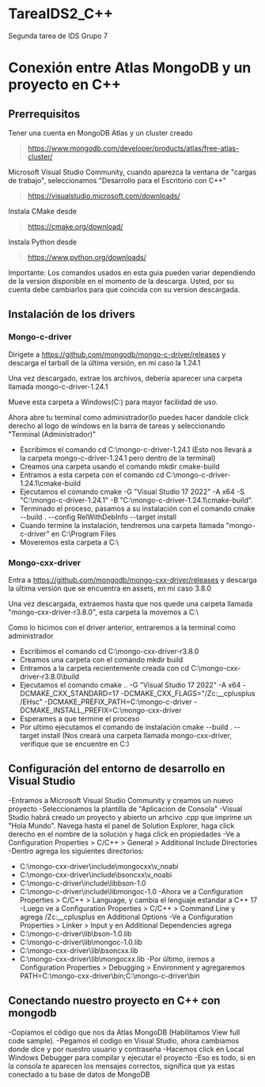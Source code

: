 # TareaIDS2_C++
Segunda tarea de IDS Grupo 7
# Conexión entre Atlas MongoDB y un proyecto en C++

## Prerrequisitos
Tener una cuenta en MongoDB Atlas y un cluster creado
>https://www.mongodb.com/developer/products/atlas/free-atlas-cluster/

Microsoft Visual Studio Community, cuando aparezca la ventana de "cargas de trabajo", seleccionamos "Desarrollo para el Escritorio con C++"
>https://visualstudio.microsoft.com/downloads/

Instala CMake desde
>https://cmake.org/download/

Instala Python desde
>https://www.python.org/downloads/

Importante:
Los comandos usados en esta guia pueden variar dependiendo de la version disponible en el momento de la descarga. Usted, por su cuenta debe cambiarlos para que coincida con su version descargada.

## Instalación de los drivers
### Mongo-c-driver
Dirigete a https://github.com/mongodb/mongo-c-driver/releases y descarga el tarball de la última versión, en mi caso la 1.24.1

Una vez descargado, extrae los archivos, debería aparecer una carpeta llamada mongo-c-driver-1.24.1

Mueve esta carpeta a Windows(C:) para mayor facilidad de uso.

Ahora abre tu terminal como administrador(lo puedes hacer dandole click derecho al logo de windows en la barra de tareas y seleccionando "Terminal (Administrador)"
- Escribimos el comando cd C:\mongo-c-driver-1.24.1 (Esto nos llevará a la carpeta mongo-c-driver-1.24.1 pero dentro de la terminal)
- Creamos una carpeta usando el comando mkdir cmake-build
- Entramos a esta carpeta con el comando cd C:\mongo-c-driver-1.24.1\cmake-build
- Ejecutamos el comando cmake -G "Visual Studio 17 2022" -A x64 -S "C:\mongo-c-driver-1.24.1" -B "C:\mongo-c-driver-1.24.1\cmake-build".
- Terminado el proceso, pasamos a su instalación con el comando cmake --build . --config RelWithDebInfo --target install
- Cuando termine la instalación, tendremos una carpeta llamada "mongo-c-driver" en C:\Program Files
- Moveremos esta carpeta a C:\

### Mongo-cxx-driver
Entra a https://github.com/mongodb/mongo-cxx-driver/releases y descarga la última versión que se encuentra en assets, en mi caso 3.8.0

Una vez descargada, extraemos hasta que nos quede una carpeta llamada "mongo-cxx-driver-r3.8.0", esta carpeta la movemos a C:\

Como lo hicimos con el driver anterior, entraremos a la terminal como administrador
- Escribimos el comando cd C:\mongo-cxx-driver-r3.8.0
- Creamos una carpeta con el comando mkdir build
- Entramos a la carpeta recientemente creada con cd C:\mongo-cxx-driver-r3.8.0\build
- Ejecutamos el comando cmake .. -G "Visual Studio 17 2022" -A x64 -DCMAKE_CXX_STANDARD=17 -DCMAKE_CXX_FLAGS="/Zc:__cplusplus /EHsc" -DCMAKE_PREFIX_PATH=C:\mongo-c-driver -DCMAKE_INSTALL_PREFIX=C:\mongo-cxx-driver
- Esperames a que termine el proceso
- Por ultimo ejecutamos el comando de instalación cmake --build . --target install (Nos creará una carpeta llamada mongo-cxx-driver, verifique que se encuentre en C:\)

## Configuración del entorno de desarrollo en Visual Studio
-Entramos a Microsoft Visual Studio Community y creamos un nuevo proyecto
-Seleccionamos la plantilla de "Aplicacion de Consola"
-Visual Studio habrá creado un proyecto y abierto un arhcivo .cpp que imprime un "Hola Mundo". Navega hasta el panel de Solution Explorer, haga click derecho en el nombre de la solución y haga click en propiedades
-Ve a Configuration Properties > C/C++ > General > Additional Include Directories
-Dentro agrega los siguientes directorios:
   - C:\mongo-cxx-driver\include\mongocxx\v_noabi
   - C:\mongo-cxx-driver\include\bsoncxx\v_noabi
   - C:\mongo-c-driver\include\libbson-1.0
   - C:\mongo-c-driver\include\libmongoc-1.0
-Ahora ve a Configuration Properties > C/C++ > Language, y cambia el lenguaje estandar a C++ 17
-Luego ve a Configuration Properties > C/C++ > Command Line y agrega /Zc:__cplusplus en Additional Options
-Ve a Configuration Properties > Linker > Input y en Additional Dependencies agrega
   - C:\mongo-c-driver\lib\bson-1.0.lib
   - C:\mongo-c-driver\lib\mongoc-1.0.lib
   - C:\mongo-cxx-driver\lib\bsoncxx.lib
   - C:\mongo-cxx-driver\lib\mongocxx.lib
-Por último, iremos a Configuration Properties > Debugging > Environment y agregaremos PATH=C:\mongo-cxx-driver\bin;C:\mongo-c-driver\bin

## Conectando nuestro proyecto en C++ con mongodb
-Copiamos el código que nos da Atlas MongoDB (Habilitamos View full code sample).
-Pegamos el codigo en Visual Studio, ahora cambiamos donde dice <username> y <password> por nuestro usuario y contraseña
-Hacemos click en Local Windows Debugger para compilar y ejecutar el proyecto
-Eso es todo, si en la consola te aparecen los mensajes correctos, significa que ya estas conectado a tu base de datos de MongoDB
